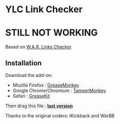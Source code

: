 # YLC Link Checker

# STILL NOT WORKING

Based on [W.A.R. Links Checker](http://userscripts-mirror.org/scripts/show/125631)

## Installation
Download the add-on:
* Mozilla Firefox : [GreaseMonkey](https://addons.mozilla.org/fr/firefox/addon/greasemonkey/)
* Google Chrome/Chromium : [TamperMonkey](https://chrome.google.com/webstore/detail/tampermonkey/dhdgffkkebhmkfjojejmpbldmpobfkfo)
* Safari : [GreaseKit](http://8-p.info/greasekit/)  

Then drag this file : [**last version**](/user.js)

Thanks to the original coders: iKickback and WarBB
